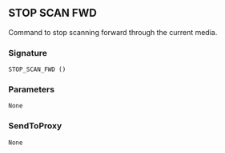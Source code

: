 ## STOP SCAN FWD

Command to stop scanning forward through the current media.


### Signature

`STOP_SCAN_FWD ()`


### Parameters

`None`


### SendToProxy

`None`